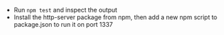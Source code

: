 - Run `npm test` and inspect the output
- Install the http-server package from npm, then add a new npm script to package.json to run it on port 1337